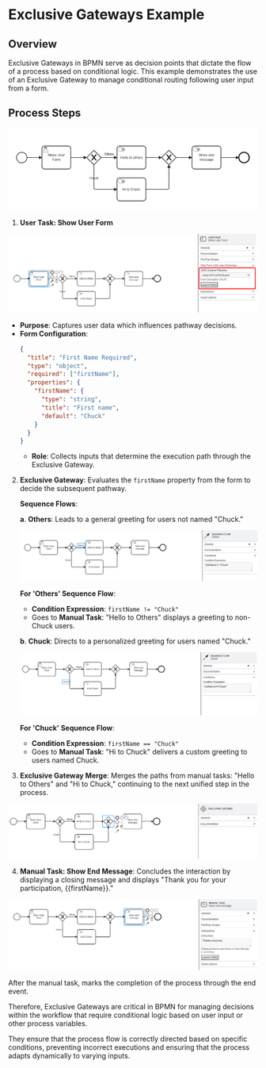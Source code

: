 # Exclusive Gateways Example

## Overview

Exclusive Gateways in BPMN serve as decision points that dictate the flow of a process based on conditional logic.
This example demonstrates the use of an Exclusive Gateway to manage conditional routing following user input from a form.

## Process Steps

![User Task](images/exclusivegatewayexample.png)

1. **User Task: Show User Form**

![User Task](images/exclusivegatewayexample1.png)
- **Purpose**: Captures user data which influences pathway decisions.
- **Form Configuration**:
     ```json
     {
       "title": "First Name Required",
       "type": "object",
       "required": ["firstName"],
       "properties": {
         "firstName": {
           "type": "string",
           "title": "First name",
           "default": "Chuck"
         }
       }
     }
     ```
   - **Role**: Collects inputs that determine the execution path through the Exclusive Gateway.

2. **Exclusive Gateway**: Evaluates the `firstName` property from the form to decide the subsequent pathway.

    **Sequence Flows**:

    **a**. **Others**: Leads to a general greeting for users not named "Chuck."

    ![Sequence Flows](images/exclusivegatewayexample3.png)
    
    **For 'Others' Sequence Flow**:
    - **Condition Expression**: `firstName != "Chuck"`
    - Goes to **Manual Task**: "Hello to Others" displays a greeting to non-Chuck users.

    **b**. **Chuck**: Directs to a personalized greeting for users named "Chuck."

    ![Sequence Flows](images/exclusivegatewayexample4.png)
    
    **For 'Chuck' Sequence Flow**:
    - **Condition Expression**: `firstName == "Chuck"`
    - Goes to **Manual Task**: "Hi to Chuck" delivers a custom greeting to users named Chuck.

3. **Exclusive Gateway Merge**: Merges the paths from manual tasks: "Hello to Others" and "Hi to Chuck," continuing to the next unified step in the process.

![Exclusive Gateway Merge](images/exclusivegatewayexample5.png)

4. **Manual Task: Show End Message**: Concludes the interaction by displaying a closing message and displays "Thank you for your participation, {{firstName}}."

![Exclusive Gateway Merge](images/exclusivegatewayexample6.png)

After the manual task, marks the completion of the process through the end event.

Therefore, Exclusive Gateways are critical in BPMN for managing decisions within the workflow that require conditional logic based on user input or other process variables.

They ensure that the process flow is correctly directed based on specific conditions, preventing incorrect executions and ensuring that the process adapts dynamically to varying inputs.
